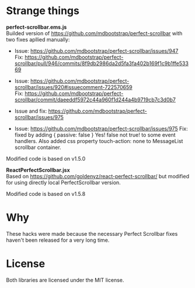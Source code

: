 # Strange things

**perfect-scrollbar.ems.js**  
Builded version of https://github.com/mdbootstrap/perfect-scrollbar with two fixes apllied manually:

- Issue: https://github.com/mdbootstrap/perfect-scrollbar/issues/947  
  Fix: https://github.com/mdbootstrap/perfect-scrollbar/pull/946/commits/8f9db2986da2d5fa3fa402b169f1c9b1ffe53369

- Issue: https://github.com/mdbootstrap/perfect-scrollbar/issues/920#issuecomment-722570659  
  Fix: https://github.com/mdbootstrap/perfect-scrollbar/commit/daeeddf5972c44a960f1d244a4b9719cb7c3d0b7

- Issue and fix: https://github.com/mdbootstrap/perfect-scrollbar/issues/975

- Issue: https://github.com/mdbootstrap/perfect-scrollbar/issues/975
  Fix: fixed by adding { passive: false } Yes! false not true! to some event handlers. Also added css property touch-action: none to MessageList scrollbar container.

Modified code is based on v1.5.0

**ReactPerfectScrollbar.jsx**  
Based on https://github.com/goldenyz/react-perfect-scrollbar/ but modified for using directly local PerfectScrollbar version.

Modified code is based on v1.5.8

# Why

These hacks were made because the necessary Perfect Scrollbar fixes haven't been released for a very long time.

# License

Both libraries are licensed under the MIT license.
